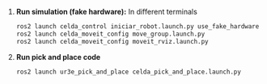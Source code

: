 1. **Run simulation (fake hardware):**
   In different terminals
   ```bash
   ros2 launch celda_control iniciar_robot.launch.py use_fake_hardware:=true launch_rviz:=false
   ros2 launch celda_moveit_config move_group.launch.py
   ros2 launch celda_moveit_config moveit_rviz.launch.py

2. **Run pick and place code**
   ```bash
   ros2 launch ur3e_pick_and_place celda_pick_and_place.launch.py
